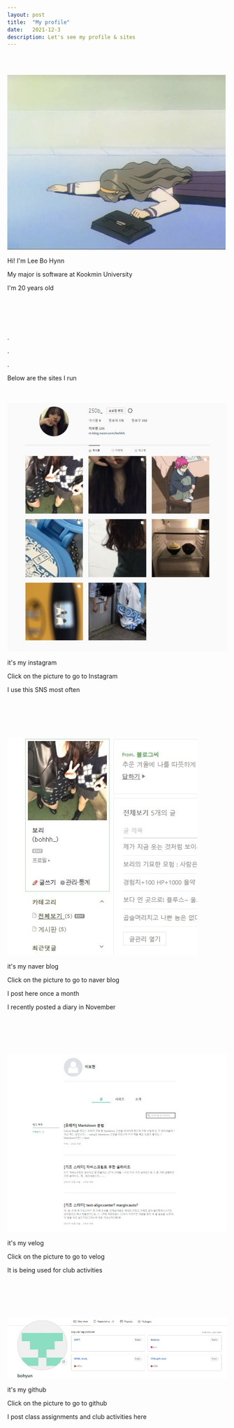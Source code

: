 ```yaml
---
layout: post
title:  "My profile"
date:   2021-12-3
description: Let's see my profile & sites
---
```


<br><br>
<p class="picture"><img src="/assets/img/profile.jfif" alt=""></p>
<p class="gittext">Hi! I'm Lee Bo Hynn</p>
<p class="gittext">My major is software at Kookmin University</p>
<p class="gittext">I'm 20 years old</p>
<br><br><br><br>
<p class="rmx">.</p>
<p class="rmx">.</p>
<p class="rmx">.</p>
<p class="listtitle">Below are the sites I run</p>
<br><br>
<a class="sitepicture" href="https://www.instagram.com/250b_/" target="_blank">
    <img src="/assets/img/instagram.JPG" alt="">
</a>
<p class="gittext">it's my instagram</p>
<p class="gittext">Click on the picture to go to Instagram</p>
<p class="gittext">I use this SNS most often</p>
<br><br><br><br><br>
<a class="sitepicture" href="https://blog.naver.com/bohhh_" target="_blank">
    <img src="/assets/img/blog.JPG" alt="" >
</a>
<p class="gittext">it's my naver blog</p>
<p class="gittext">Click on the picture to go to naver blog</p>
<p class="gittext">I post here once a month</p>
<p class="gittext">I recently posted a diary in November</p>
<br><br><br><br><br>
<a class="sitepicture" href="https://velog.io/@bohhh_" target="_blank">
    <img src="/assets/img/velog.JPG" alt="" >
</a>
<p class="gittext">it's my velog</p>
<p class="gittext">Click on the picture to go to velog</p>
<p class="gittext">It is being used for club activities</p> 
<br><br><br><br><br>
<a class="sitepicture" href="https://github.com/" target="_blank">
    <img src="/assets/img/githubprofile.JPG" alt="" >
</a>
<p class="gittext">it's my github</p>
<p class="gittext">Click on the picture to go to github</p>
<p class="gittext">I post class assignments and club activities here</p>
<br><br><br><br>